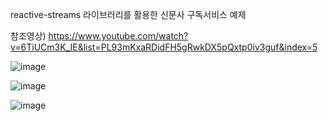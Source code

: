 reactive-streams 라이브러리를 활용한 신문사 구독서비스 예제

참조영상)
https://www.youtube.com/watch?v=6TiUCm3K_IE&list=PL93mKxaRDidFH5gRwkDX5pQxtp0iv3guf&index=5


![image](https://user-images.githubusercontent.com/96629767/148798315-cc28eeb1-9c3f-44ee-a407-df4c3f7f16ab.png)

![image](https://user-images.githubusercontent.com/96629767/148798408-94dad5f9-9877-4672-9a2d-ac8c59890b08.png)

![image](https://user-images.githubusercontent.com/96629767/148798622-a2cb6efa-4125-40bf-9344-df88acd840ad.png)
